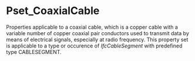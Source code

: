 # Pset_CoaxialCable

Properties applicable to a coaxial cable, which is a copper cable with a variable number of copper coaxial pair conductors used to transmit data by means of electrical signals, especially at radio frequency. This property set is applicable to a type or occurence of _IfcCableSegment_ with predefined type CABLESEGMENT.
